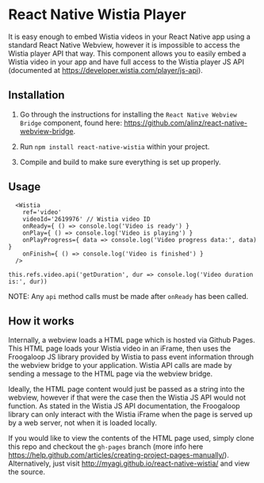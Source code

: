 # React Native Wistia Player

It is easy enough to embed Wistia videos in your React Native app using a standard
React Native Webview, however it is impossible to access the Wistia player API that way.
This component allows you to easily embed a Wistia video in your app and have full access to
the Wistia player JS API (documented at https://developer.wistia.com/player/js-api).

## Installation

1. Go through the instructions for installing the
`React Native Webview Bridge` component, found here: https://github.com/alinz/react-native-webview-bridge.

2. Run `npm install react-native-wistia` within your project.

3. Compile and build to make sure everything is set up properly.

## Usage

```
  <Wistia
    ref='video'
    videoId='2619976' // Wistia video ID
    onReady={ () => console.log('Video is ready') }
    onPlay={ () => console.log('Video is playing') }
    onPlayProgress={ data => console.log('Video progress data:', data) }
    onFinish={ () => console.log('Video is finished') }
  />
```

`this.refs.video.api('getDuration', dur => console.log('Video duration is:', dur))`

NOTE: Any `api` method calls must be made after `onReady` has been called.

## How it works

Internally, a webview loads a HTML page which is hosted via Github Pages. This HTML page loads your
Wistia video in an iFrame, then uses the Froogaloop JS library provided by Wistia to pass event
information through the webview bridge to your application. Wistia API calls are made by sending a
message to the HTML page via the webview bridge.

Ideally, the HTML page content would just be passed as a string into the webview, however if that
were the case then the Wistia JS API would not function. As stated in the Wistia JS API
documentation, the Froogaloop library can only interact with the Wistia iFrame when the page is
served up by a web server, not when it is loaded locally.

If you would like to view the contents of the HTML page used, simply clone this repo
and checkout the `gh-pages` branch (more info here
https://help.github.com/articles/creating-project-pages-manually/). Alternatively, just visit
http://myagi.github.io/react-native-wistia/ and view the source.
